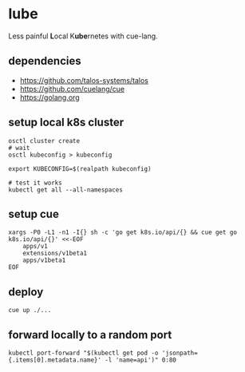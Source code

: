 # lube

Less painful **L**ocal K**ube**rnetes with cue-lang.

## dependencies

- https://github.com/talos-systems/talos
- https://github.com/cuelang/cue
- https://golang.org

## setup local k8s cluster

	osctl cluster create
	# wait
	osctl kubeconfig > kubeconfig

	export KUBECONFIG=$(realpath kubeconfig)

	# test it works
	kubectl get all --all-namespaces


## setup cue

	xargs -P0 -L1 -n1 -I{} sh -c 'go get k8s.io/api/{} && cue get go k8s.io/api/{}' <<-EOF
		apps/v1
		extensions/v1beta1
		apps/v1beta1
	EOF


## deploy

	cue up ./...


## forward locally to a random port

	kubectl port-forward "$(kubectl get pod -o 'jsonpath={.items[0].metadata.name}' -l 'name=api')" 0:80

